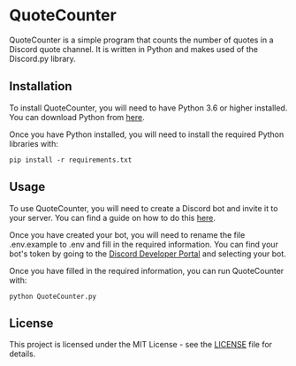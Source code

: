 # QuoteCounter # 

QuoteCounter is a simple program that counts the number of quotes in a Discord quote channel. It is written in Python and makes used of the Discord.py library. 

## Installation ##

To install QuoteCounter, you will need to have Python 3.6 or higher installed. You can download Python from [here](https://www.python.org/downloads/).

Once you have Python installed, you will need to install the required Python libraries with: 

```pip install -r requirements.txt```

## Usage ##

To use QuoteCounter, you will need to create a Discord bot and invite it to your server. You can find a guide on how to do this [here](https://discordpy.readthedocs.io/en/latest/discord.html).

Once you have created your bot, you will need to rename the file .env.example to .env and fill in the required information. You can find your bot's token by going to the [Discord Developer Portal](https://discord.com/developers/applications) and selecting your bot. 

Once you have filled in the required information, you can run QuoteCounter with:

```python QuoteCounter.py```

## License ##

This project is licensed under the MIT License - see the [LICENSE](LICENSE) file for details.